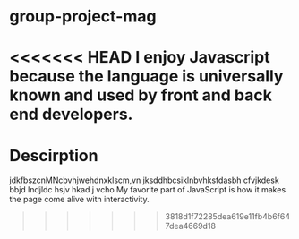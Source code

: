 # group-project-mag

<<<<<<< HEAD
I enjoy Javascript because the language is universally known and used by front and back end developers. 
=======
# Descirption
jdkfbszcnMNcbvhjwehdnxklscm,vn  jksddhbcsiklnbvhksfdasbh cfvjkdesk bbjd lndjldc hsjv hkad j vcho
My favorite part of JavaScript is how it makes the page come alive with interactivity. 
>>>>>>> 3818d1f72285dea619e11fb4b6f647dea4669d18
